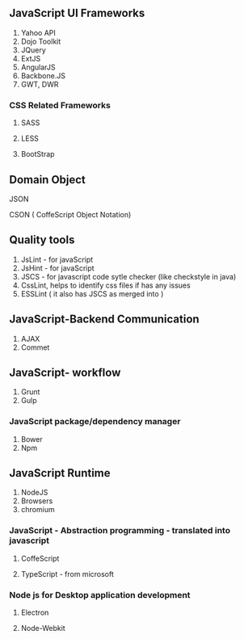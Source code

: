 ## JavaScript UI Frameworks

1. Yahoo API
2. Dojo Toolkit
3. JQuery
4. ExtJS
5. AngularJS
6. Backbone.JS
7. GWT, DWR

### CSS Related Frameworks

1. SASS

2. LESS

3. BootStrap


## Domain Object

JSON

CSON \( CoffeScript Object Notation\)

## Quality tools

1. JsLint - for javaScript
2. JsHint - for javaScript
3. JSCS - for javascript code sytle checker \(like checkstyle in java\)
4. CssLint, helps to identify css files if has any issues
5. ESSLint \( it also has JSCS as merged into \)

## JavaScript-Backend Communication

1. AJAX
2. Commet

## JavaScript- workflow

1. Grunt
2. Gulp

### JavaScript package\/dependency manager

1. Bower
2. Npm

## JavaScript Runtime

1. NodeJS
2. Browsers
3. chromium

### JavaScript - Abstraction programming - translated into javascript

1. CoffeScript

2. TypeScript - from microsoft


### Node js for Desktop application development

1. Electron

2. Node-Webkit


